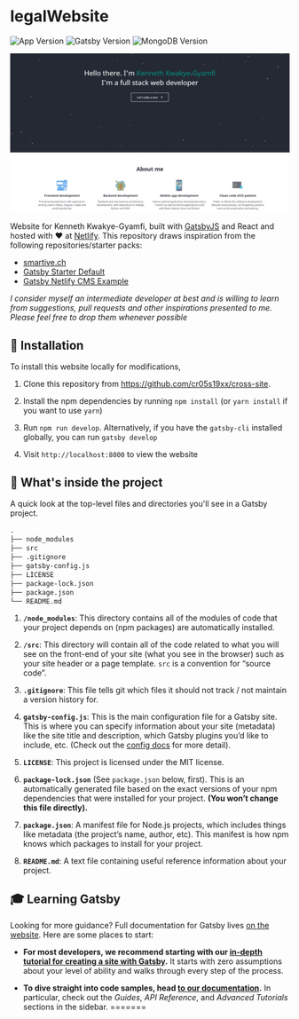# legalWebsite

![App Version](https://img.shields.io/badge/version-1.0.5-blue.svg)
![Gatsby Version](https://img.shields.io/badge/gatsby-2.3.3-purple.svg)
![MongoDB Version](https://img.shields.io/badge/pull_requests-allowed-yellow.svg)

<img src="./preview.png" alt="Website preview" />

Website for Kenneth Kwakye-Gyamfi, built with [GatsbyJS](https://www.gatsbyjs.org) and React and hosted with ♥ at [Netlify](https://www.netlify.com/). This repository draws inspiration from the following repositories/starter packs:

-   [smartive.ch](https://github.com/smartive/smartive.ch)
-   [Gatsby Starter Default](https://github.com/gatsbyjs/gatsby-starter-default)
-   [Gatsby Netlify CMS Example](https://github.com/erquhart/gatsby-netlify-cms-example)

_I consider myself an intermediate developer at best and is willing to learn from suggestions, pull requests and other inspirations presented to me. Please feel free to drop them whenever possible_

## 🚀 Installation

To install this website locally for modifications,

1. Clone this repository from https://github.com/cr05s19xx/cross-site.

2. Install the npm dependencies by running `npm install` (or `yarn install` if you want to use `yarn`)

3. Run `npm run develop`. Alternatively, if you have the `gatsby-cli` installed globally, you can run `gatsby develop`

4. Visit `http://localhost:8000` to view the website

## 🧐 What's inside the project

A quick look at the top-level files and directories you'll see in a Gatsby project.

    .
    ├── node_modules
    ├── src
    ├── .gitignore
    ├── gatsby-config.js
    ├── LICENSE
    ├── package-lock.json
    ├── package.json
    └── README.md

1.  **`/node_modules`**: This directory contains all of the modules of code that your project depends on (npm packages) are automatically installed.

2.  **`/src`**: This directory will contain all of the code related to what you will see on the front-end of your site (what you see in the browser) such as your site header or a page template. `src` is a convention for “source code”.

3.  **`.gitignore`**: This file tells git which files it should not track / not maintain a version history for.

4.  **`gatsby-config.js`**: This is the main configuration file for a Gatsby site. This is where you can specify information about your site (metadata) like the site title and description, which Gatsby plugins you’d like to include, etc. (Check out the [config docs](https://www.gatsbyjs.org/docs/gatsby-config/) for more detail).

5.  **`LICENSE`**: This project is licensed under the MIT license.

6.  **`package-lock.json`** (See `package.json` below, first). This is an automatically generated file based on the exact versions of your npm dependencies that were installed for your project. **(You won’t change this file directly).**

7.  **`package.json`**: A manifest file for Node.js projects, which includes things like metadata (the project’s name, author, etc). This manifest is how npm knows which packages to install for your project.

8.  **`README.md`**: A text file containing useful reference information about your project.

## 🎓 Learning Gatsby

Looking for more guidance? Full documentation for Gatsby lives [on the website](https://www.gatsbyjs.org/). Here are some places to start:

-   **For most developers, we recommend starting with our [in-depth tutorial for creating a site with Gatsby](https://www.gatsbyjs.org/tutorial/).** It starts with zero assumptions about your level of ability and walks through every step of the process.

-   **To dive straight into code samples, head [to our documentation](https://www.gatsbyjs.org/docs/).** In particular, check out the _Guides_, _API Reference_, and _Advanced Tutorials_ sections in the sidebar.
=======

